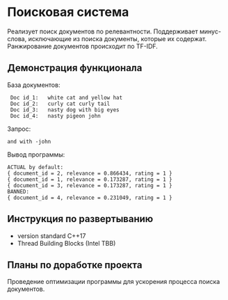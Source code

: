 # Поисковая система
Реализует поиск документов по релевантности. Поддерживает минус-слова, исключающие из поиска документы, которые их содержат. Ранжирование документов происходит по TF-IDF.
## Демонстрация функционала
База документов:
```   
 Doc id_1:   white cat and yellow hat
 Doc id_2:   curly cat curly tail
 Doc id_3:   nasty dog with big eyes
 Doc id_4:   nasty pigeon john
```

Запрос:
```
and with -john
```

Вывод программы:
```
ACTUAL by default:
{ document_id = 2, relevance = 0.866434, rating = 1 }
{ document_id = 1, relevance = 0.173287, rating = 1 }
{ document_id = 3, relevance = 0.173287, rating = 1 }
BANNED:
{ document_id = 4, relevance = 0.231049, rating = 1 }
```


## Инструкция по развертыванию
* version standard С++17
* Thread Building Blocks (Intel TBB)

## Планы по доработке проекта
Проведение оптимизации программы для ускорения процесса поиска документов.
